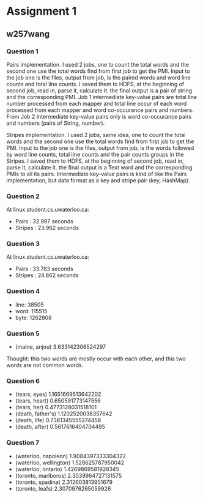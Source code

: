 # Assignment 1

## w257wang

### Question 1

Pairs implementation. I used 2 jobs, one to count the total words and the second one use the total words find from first job to get the PMI. Input to the job one is the files, output from job, is the paired words and word line counts and total line counts. I saved them to HDFS, at the beginning of second job, read in, parse it, calculate it. the final output is a pair of string and the corresponding PMI. Job 1 intermediate key-value pairs are total line number processed from each mapper and total line occur of each word processed from each mapper and word co-occurance pairs and numbers. From Job 2 Intermediate key-value pairs only is word co-occurance pairs and numbers (pairs of String, number).

Stripes implementation. I used 2 jobs, same idea, one to count the total words and the second one use the total words find from first job to get the PMI. Input to the job one is the files, output from job, is the  words followed by word line counts, total line counts and the pair counts groups in the Stripes. I saved them to HDFS, at the beginning of second job, read in, parse it, calculate it. the final output is a Text word and the corresponding PMIs to all its pairs. Intermediate key-value pairs is kind of like the Pairs implementation, but data format as a key and stripe pair (key, HashMap).

### Question 2
	
At linux.student.cs.uwaterloo.ca:
+ Pairs : 32.997 seconds
+ Stripes : 23.962 seconds

### Question 3

At linux.student.cs.uwaterloo.ca:
+ Pairs : 33.783 seconds
+ Stripes : 24.862 seconds

### Question 4

- line: 38505  
- word: 115515
- byte: 1262808

### Question 5

+ (maine, anjou)	3.633142306524297

Thought: this two words are mostly occur with each other, and this two words are not common words.

### Question 6

+ (tears, eyes)	1.1651669513642202
+ (tears, heart)	0.650591773147556
+ (tears, her)	0.4773128031518101
+ (death, father's)	1.1202520038357642
+ (death, life)	0.7381345555274458
+ (death, after)	0.5617616404704495

### Question 7

+ (waterloo, napoleon)	1.9084397333304322
+ (waterloo, wellington)	1.528625787950042
+ (waterloo, ontario)	1.4269869581928345
+ (toronto, marlboros)	2.3539964727131575
+ (toronto, spadina)	2.312603813951679
+ (toronto, leafs)	2.3070976265059926
